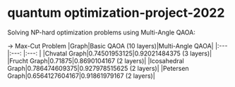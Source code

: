 # quantum optimization-project-2022
Solving NP-hard optimization problems using Multi-Angle QAOA:

-> Max-Cut Problem
|Graph|Basic QAOA (10 layers)|Multi-Angle QAOA|
|:---  |:---: |:---: |
|Chvatal Graph|0.74501953125|0.92021484375 (3 layers)|
|Frucht Graph|0.71875|0.8690104167 (2 layers)|
|Icosahedral Graph|0.786474609375|0.927978515625 (2 layers)| 
|Petersen Graph|0.6564127604167|0.91861979167 (2 layers)|
